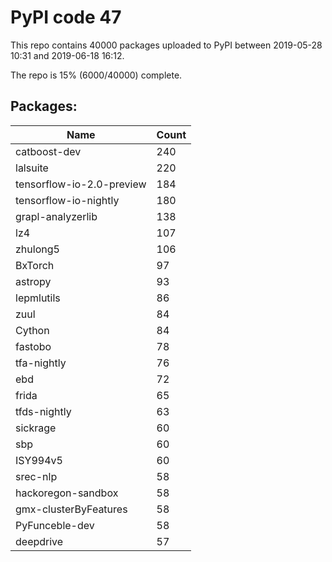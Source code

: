 # PyPI code 47

This repo contains 40000 packages uploaded to PyPI between 
2019-05-28 10:31 and 2019-06-18 16:12.

The repo is 15% (6000/40000) complete.

## Packages:

| Name  | Count |
| ----- | ----- |
| catboost-dev | 240 |
| lalsuite | 220 |
| tensorflow-io-2.0-preview | 184 |
| tensorflow-io-nightly | 180 |
| grapl-analyzerlib | 138 |
| lz4 | 107 |
| zhulong5 | 106 |
| BxTorch | 97 |
| astropy | 93 |
| lepmlutils | 86 |
| zuul | 84 |
| Cython | 84 |
| fastobo | 78 |
| tfa-nightly | 76 |
| ebd | 72 |
| frida | 65 |
| tfds-nightly | 63 |
| sickrage | 60 |
| sbp | 60 |
| ISY994v5 | 60 |
| srec-nlp | 58 |
| hackoregon-sandbox | 58 |
| gmx-clusterByFeatures | 58 |
| PyFunceble-dev | 58 |
| deepdrive | 57 |


